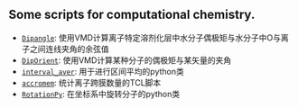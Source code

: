 ## Some scripts for computational chemistry.

* <a href="/Dipangle/README.md" target="blank">`Dipangle`</a>: 使用VMD计算离子特定溶剂化层中水分子偶极矩与水分子中O与离子之间连线夹角的余弦值
* <a href="/DipOrient/README.md" target="blank">`DipOrient`</a>: 使用VMD计算某种分子的偶极矩与某矢量的夹角
* <a href="/interval_aver/README.md" target="blank">`interval_aver`</a>: 用于进行区间平均的python类
* <a href="/accromem/README.md" target="blank">`accromem`</a>: 统计离子跨膜数量的TCL脚本
* <a href="/RotationPy/README.md" target="blank">`RotationPy`</a>: 在坐标系中旋转分子的python类